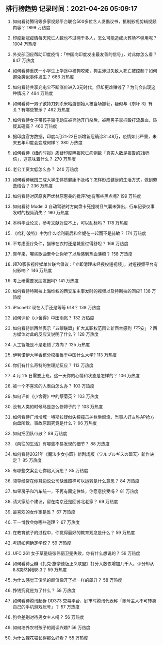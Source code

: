 
## 排行榜趋势 记录时间：2021-04-26 05:09:17
  
  1. 如何看待腾讯等多家视频平台联合500多位艺人发倡议书，抵制影视剪辑视频内容？ 1899 万热度
    
  2. 印度新冠疫情每天死亡人数也不过两千多人，怎么可能造成火葬场不够用呢？ 1004 万热度
    
  3. 外交部回应帮助印度疫情：「中国向印度发出最友善的信号」，对此你怎么看？ 847 万热度
    
  4. 如何看待重庆一小学生上学途中被狗咬死，狗主涉过失致人死亡被控制？如何避免类似事件发生？ 686 万热度
    
  5. 如何看待共享充电宝不断涨价进入3元时代，但却更难赚钱了？为何会出现这种情况？ 464 万热度
    
  6. 如何看待一男子欲持刀刺杀米哈游创始人被当场抓获，疑似与《崩坏 3》有关？有哪些警示？ 462 万热度
    
  7. 如何看待女子带孩子骑电动车被奔驰开门杀后，被两男子掌掴殴打流鼻血，质疑其碰瓷？ 460 万热度
    
  8. 据印度官方数据，印度4月21-22日新增新冠确诊31.48万，疫情如此严重，未来五年印度会变成何样？ 380 万热度
    
  9. 如何看待《纽约时报》质疑印度瞒报死亡病例数「真实人数是报告的2到5倍」，这意味着什么？ 270 万热度
    
  10. 老公工资太低怎么办？ 240 万热度
    
  11. 如何看待我国三成大学生体质健康不及格？怎样形成健康的生活方式，做到劳逸结合？ 236 万热度
    
  12. 如何看待对灰原哀声优林原惠美的批评?她有哪些黑点呢? 199 万热度
    
  13. 如何看待 Model 3 自动驾驶时方向盘卡死撞树且气囊未弹出，行车记录仪事发时的视频消失？ 180 万热度
    
  14. 本科毕业论文，参考文献对应不上，可以乱标吗？ 178 万热度
    
  15. 《哈利·波特》中为什么哈利最后和金妮在一起而不是赫敏？ 174 万热度
    
  16. 不考虑医疗条件，猫咪在农村还是城里过得舒坦？ 168 万热度
    
  17. 百年来，哪些歌曲至今让你听了以后感到热血沸腾？ 158 万热度
    
  18. 超70家影视传媒单位联合倡议：「立即清理未经授权短视频」，对短视频平台有何影响？ 146 万热度
    
  19. 考上研需要发朋友圈吗? 141 万热度
    
  20. 如何看待特斯拉上海维权的西安车主事发时的视频以及特斯拉的回应? 138 万热度
    
  21. iPhone12 现在入手还是等等 618？ 138 万热度
    
  22. 如何评价《小舍得》中田雨岚？ 132 万热度
    
  23. 如何看待新西兰表示「五眼联盟」扩大其职权范围让新西兰感到「不安」？西方媒体对此的反应又说明了什么？ 128 万热度
    
  24. 人工智能是不是走错了方向？ 125 万热度
    
  25. 伊利诺伊大学香槟分校相当于中国什么大学? 113 万热度
    
  26. 你们有什么奇特的生理期反应？ 113 万热度
    
  27. 4 月 25 日需要上班，这一天你的心情和状态是怎样的？ 106 万热度
    
  28. 被一个不喜欢的人表白怎么办？ 103 万热度
    
  29. 如何评价《小舍得》中的蔡菊英？ 103 万热度
    
  30. 没有人类的时候马是怎么修蹄子的？ 103 万热度
    
  31. 如何看待广州增城一特斯拉疑似失控撞击护栏后燃烧，当事人好友称AP抢方向盘所致，事故原因究竟是什么？ 96 万热度
    
  32. 如何把团队带散？ 88 万热度
    
  33. 《向往的生活》有哪些不易发现的细节？ 88 万热度
    
  34. 如何看待2021年《魔法少女小圆》新剧场版〈ワルプルギスの廻天〉新作决定？ 85 万热度
    
  35. 有哪些文案会让你陷入沉思？ 85 万热度
    
  36. 领导经常在你耳边说公司缺谁照样可以运转是什么意思？ 84 万热度
    
  37. 如果房子和汽车统一，不再有固定住址，你愿意接受吗？ 81 万热度
    
  38. 请大家给个建议，留在南京还是回苏北老家？ 69 万热度
    
  39. 最喜欢的女作家是谁？ 67 万热度
    
  40. 王一博教会你哪些道理？ 67 万热度
    
  41. 在教育孩子的过程中，你觉得最好的教育观念是什么？ 59 万热度
    
  42. 考研如何确定学校？ 59 万热度
    
  43. UFC 261 女子草量级张伟丽卫冕失败，你有什么想说的？ 59 万热度
    
  44. 如何看待豆瓣《扎克·施奈德版正义联盟》打分人数仅增加几千人，评分却从8.8突然掉到8.3？ 59 万热度
    
  45. 为什么感觉王俊凯的颜值像开了挂一样的飙升？ 58 万热度
    
  46. 挣钱究竟是为了什么？ 58 万热度
    
  47. 如何看待腾讯起诉 DD373 交易平台，庭审时腾讯代表称「账号主人不可转卖自己的手机游戏账号」？ 57 万热度
    
  48. 狗会差别对待男女主人吗？ 56 万热度
    
  49. 如何培养农村孩子的阅读兴趣? 56 万热度
    
  50. 为什么狸花猫长得那么好看？ 55 万热度
    